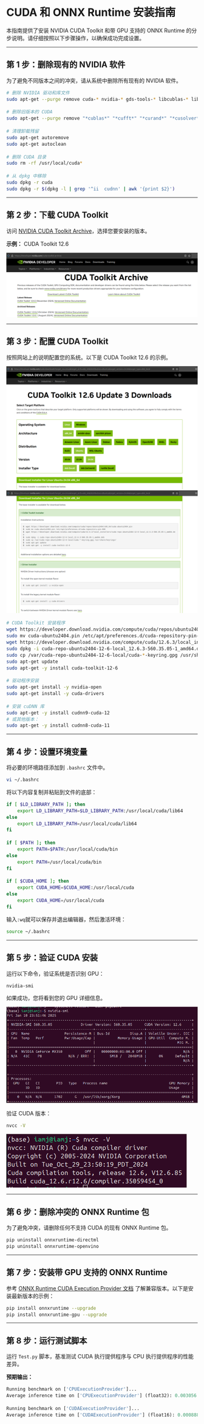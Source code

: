 # CUDA 和 ONNX Runtime 安装指南

本指南提供了安装 NVIDIA CUDA Toolkit 和带 GPU 支持的 ONNX Runtime 的分步说明。请仔细按照以下步骤操作，以确保成功完成设置。

---

## 第 1 步：删除现有的 NVIDIA 软件

为了避免不同版本之间的冲突，请从系统中删除所有现有的 NVIDIA 软件。

```bash
# 删除 NVIDIA 驱动和库文件
sudo apt-get --purge remove cuda-* nvidia-* gds-tools-* libcublas-* libcufft-* libcufile-* libcurand-* libcusolver-* libcusparse-* libnpp-* libnvidia-* libnvjitlink-* libnvjpeg-* nsight* nvidia-* libnvidia-* libcudnn8*

# 删除旧版本的 CUDA
sudo apt-get --purge remove "*cublas*" "*cufft*" "*curand*" "*cusolver*" "*cusparse*" "*npp*" "*nvjpeg*" "cuda*" "nsight*"

# 清理卸载残留
sudo apt-get autoremove
sudo apt-get autoclean

# 删除 CUDA 目录
sudo rm -rf /usr/local/cuda*

# 从 dpkg 中移除
sudo dpkg -r cuda
sudo dpkg -r $(dpkg -l | grep '^ii  cudnn' | awk '{print $2}')
```

---

## 第 2 步：下载 CUDA Toolkit

访问 [NVIDIA CUDA Toolkit Archive](https://developer.nvidia.com/cuda-toolkit-archive)，选择您要安装的版本。

**示例：** CUDA Toolkit 12.6

![显示 CUDA 选择过程的截图](https://github.com/DakeQQ/Tutorial-ONNX-Runtime-Execution-Providers/blob/main/screenshots/Screenshot%20from%202025-01-11%2012-02-42.png)

---

## 第 3 步：配置 CUDA Toolkit

按照网站上的说明配置您的系统。以下是 CUDA Toolkit 12.6 的示例。

![显示 CUDA Toolkit 安装程序的截图](https://github.com/DakeQQ/Tutorial-ONNX-Runtime-Execution-Providers/blob/main/screenshots/Screenshot%20from%202025-01-11%2012-03-17.png)
![显示安装程序说明的截图](https://github.com/DakeQQ/Tutorial-ONNX-Runtime-Execution-Providers/blob/main/screenshots/Screenshot%20from%202025-01-11%2012-03-35.png)

```bash
# CUDA Toolkit 安装程序
wget https://developer.download.nvidia.com/compute/cuda/repos/ubuntu2404/x86_64/cuda-ubuntu2404.pin
sudo mv cuda-ubuntu2404.pin /etc/apt/preferences.d/cuda-repository-pin-600
wget https://developer.download.nvidia.com/compute/cuda/12.6.3/local_installers/cuda-repo-ubuntu2404-12-6-local_12.6.3-560.35.05-1_amd64.deb
sudo dpkg -i cuda-repo-ubuntu2404-12-6-local_12.6.3-560.35.05-1_amd64.deb
sudo cp /var/cuda-repo-ubuntu2404-12-6-local/cuda-*-keyring.gpg /usr/share/keyrings/
sudo apt-get update
sudo apt-get -y install cuda-toolkit-12-6

# 驱动程序安装
sudo apt-get install -y nvidia-open
sudo apt-get install -y cuda-drivers

# 安装 cuDNN 库
sudo apt-get -y install cudnn9-cuda-12
# 或其他版本：
sudo apt-get -y install cudnn8-cuda-11
```

---

## 第 4 步：设置环境变量

将必要的环境路径添加到 `.bashrc` 文件中。

```bash
vi ~/.bashrc
```

将以下内容复制并粘贴到文件的底部：

```bash
if [ $LD_LIBRARY_PATH ]; then
    export LD_LIBRARY_PATH=$LD_LIBRARY_PATH:/usr/local/cuda/lib64
else
    export LD_LIBRARY_PATH=/usr/local/cuda/lib64
fi

if [ $PATH ]; then
    export PATH=$PATH:/usr/local/cuda/bin
else
    export PATH=/usr/local/cuda/bin
fi

if [ $CUDA_HOME ]; then
    export CUDA_HOME=$CUDA_HOME:/usr/local/cuda
else
    export CUDA_HOME=/usr/local/cuda
fi
```

输入`:wq`就可以保存并退出编辑器，然后激活环境：

```bash
source ~/.bashrc
```

---

## 第 5 步：验证 CUDA 安装

运行以下命令，验证系统是否识别 GPU：

```bash
nvidia-smi
```
如果成功，您将看到您的 GPU 详细信息。

![显示 GPU 详细信息的截图](https://github.com/DakeQQ/Tutorial-ONNX-Runtime-Execution-Providers/blob/main/screenshots/Screenshot%20from%202025-01-11%2012-27-47.png)

验证 CUDA 版本：

```bash
nvcc -V
```
![显示 CUDA 版本的截图](https://github.com/DakeQQ/Tutorial-ONNX-Runtime-Execution-Providers/blob/main/screenshots/Screenshot%20from%202025-01-11%2012-27-26.png)

---

## 第 6 步：删除冲突的 ONNX Runtime 包

为了避免冲突，请删除任何不支持 CUDA 的现有 ONNX Runtime 包。

```bash
pip uninstall onnxruntime-directml
pip uninstall onnxruntime-openvino
```

---

## 第 7 步：安装带 GPU 支持的 ONNX Runtime

参考 [ONNX Runtime CUDA Execution Provider 文档](https://onnxruntime.ai/docs/execution-providers/CUDA-ExecutionProvider.html) 了解兼容版本。以下是安装最新版本的示例：

```bash
pip install onnxruntime --upgrade
pip install onnxruntime-gpu --upgrade
```

---

## 第 8 步：运行测试脚本

运行 `Test.py` 脚本，基准测试 CUDA 执行提供程序与 CPU 执行提供程序的性能差异。

**预期输出：**

```python
Running benchmark on ['CPUExecutionProvider']...
Average inference time on ['CPUExecutionProvider'] (float32): 0.003056 seconds per batch

Running benchmark on ['CUDAExecutionProvider']...
Average inference time on ['CUDAExecutionProvider'] (float16): 0.000888 seconds per batch
```


